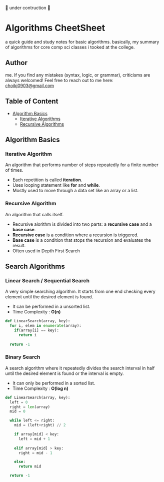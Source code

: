 🚧 under contruction 🚧 

# Algorithms CheetSheet
a quick guide and study notes for basic algorithms. basically, my summary of algorithms for core comp sci classes i tooked at the college.

## Author
me. If you find any mistakes (syntax, logic, or grammar), criticisms are always welcomed! Feel free to reach out to me here: choikj0903@gmail.com

## Table of Content
* [Algorithm Basics](#algorithm-basics)
  * [Iterative Algorithms](#iterative-algorithm)
  * [Recursive Algorithms](#recursive-algorithm)


## Algorithm Basics
### Iterative Algorithm
An algorithm that performs number of steps repeatedly for a finite number of times. 
* Each repetition is called **iteration**.
* Uses looping statement like **for** and **while**.
* Mostly used to move through a data set like an array or a list. 


### Recursive Algorithm
An algorithm that calls itself.
* Recursive alorithm is divided into two parts: a **recursive case** and a **base case**.
* **Recursive case** is a condition where a recursion is triggered.
* **Base case** is a condition that stops the recursion and evaluates the result.
* Often used in Depth First Search

## Search Algorithms
### Linear Search / Sequential Search
A very simple searching algorithm. It starts from one end checking every element until the desired element is found.
* It can be performed in a unsorted list.
* Time Complexity : **O(n)**
```python
def LinearSearch(array, key):
  for i, elem in enumerate(array):
    if(array[i] == key):
      return i
      
  return -1
```

### Binary Search
A search algorithm where it repeatedly divides the search interval in half until the desired element is found or the interval is empty.
* It can only be performed in a sorted list.
* Time Complexity : **O(log n)**
```python
def LinearSearch(array, key):
  left = 0
  right = len(array)
  mid = 0

  while left <= right:
    mid = (left+right) // 2

    if array[mid] < key:
      left = mid + 1
    
    elif array[mid] > key:
      right = mid - 1

    else:
      return mid

  return -1
 ```
  
